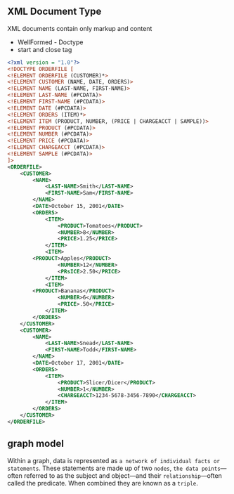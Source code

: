 ## XML Document Type
XML documents contain only markup and content
- WellFormed - Doctype
- start and close tag
```xml
<?xml version = "1.0"?>
<!DOCTYPE ORDERFILE [
<!ELEMENT ORDERFILE (CUSTOMER)*>
<!ELEMENT CUSTOMER (NAME, DATE, ORDERS)>
<!ELEMENT NAME (LAST-NAME, FIRST-NAME)>
<!ELEMENT LAST-NAME (#PCDATA)>
<!ELEMENT FIRST-NAME (#PCDATA)>
<!ELEMENT DATE (#PCDATA)>
<!ELEMENT ORDERS (ITEM)*>
<!ELEMENT ITEM (PRODUCT, NUMBER, (PRICE | CHARGEACCT | SAMPLE))>
<!ELEMENT PRODUCT (#PCDATA)>
<!ELEMENT NUMBER (#PCDATA)>
<!ELEMENT PRICE (#PCDATA)>
<!ELEMENT CHARGEACCT (#PCDATA)>
<!ELEMENT SAMPLE (#PCDATA)>
]>
<ORDERFILE>
    <CUSTOMER>
        <NAME>
            <LAST-NAME>Smith</LAST-NAME>
            <FIRST-NAME>Sam</FIRST-NAME>
        </NAME>
        <DATE>October 15, 2001</DATE>
        <ORDERS>
            <ITEM>
                <PRODUCT>Tomatoes</PRODUCT>
                <NUMBER>8</NUMBER>
                <PRICE>1.25</PRICE>
            </ITEM>
            <ITEM>
        <PRODUCT>Apples</PRODUCT>
                <NUMBER>12</NUMBER>
                <PRsICE>2.50</PRICE>
            </ITEM>
            <ITEM>
        <PRODUCT>Bananas</PRODUCT>
                <NUMBER>6</NUMBER>
                <PRICE>.50</PRICE>
            </ITEM>
        </ORDERS>
    </CUSTOMER>
    <CUSTOMER>
        <NAME>
            <LAST-NAME>Snead</LAST-NAME>
            <FIRST-NAME>Todd</FIRST-NAME>
        </NAME>
        <DATE>October 17, 2001</DATE>
        <ORDERS>
            <ITEM>
                <PRODUCT>Slicer/Dicer</PRODUCT>
                <NUMBER>1</NUMBER>
                <CHARGEACCT>1234-5678-3456-7890</CHARGEACCT>
            </ITEM>
        </ORDERS>
    </CUSTOMER>
</ORDERFILE>

```

## graph model
Within a graph, data is represented as `a network of individual facts or statements`. These statements are made up of two `nodes`, `the data points`—often referred to as the subject and object—and their `relationship`—often called the predicate. When combined they are known as a `triple`.